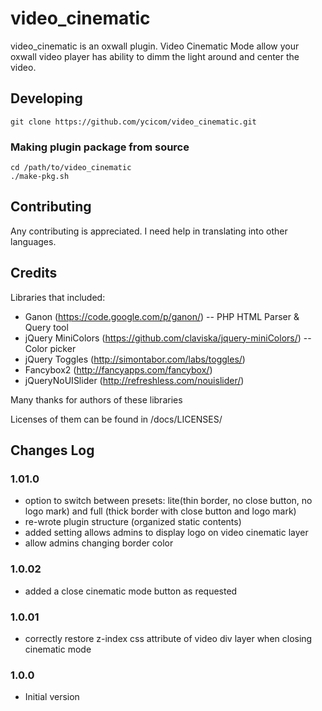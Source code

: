 video_cinematic
===============

video_cinematic is an oxwall plugin. Video Cinematic Mode allow your oxwall 
video player has ability to dimm the light around and center the video.

Developing
----------

    git clone https://github.com/ycicom/video_cinematic.git
    
### Making plugin package from source

    cd /path/to/video_cinematic
    ./make-pkg.sh

Contributing
------------

Any contributing is appreciated. I need help in translating into other languages.

Credits
-------

Libraries that included:

* Ganon (https://code.google.com/p/ganon/) -- PHP HTML Parser & Query tool
* jQuery MiniColors (https://github.com/claviska/jquery-miniColors/) -- Color 
picker 
* jQuery Toggles (http://simontabor.com/labs/toggles/)
* Fancybox2 (http://fancyapps.com/fancybox/)
* jQueryNoUISlider (http://refreshless.com/nouislider/)

Many thanks for authors of these libraries

Licenses of them can be found in /docs/LICENSES/

Changes Log
-----------

### 1.01.0

*   option to switch between presets: lite(thin border, no close button, no logo
mark) and full (thick border with close button and logo mark)
*   re-wrote plugin structure (organized static contents)
*   added setting allows admins to display logo on video cinematic layer
*   allow admins changing border color

### 1.0.02

*   added a close cinematic mode button as requested

### 1.0.01

*   correctly restore z-index css attribute of video div layer when closing
cinematic mode

### 1.0.0

*   Initial version

